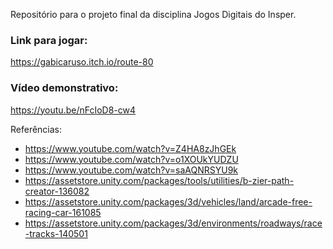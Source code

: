 
Repositório para o projeto final da disciplina Jogos Digitais do Insper.

### Link para jogar: 
https://gabicaruso.itch.io/route-80

### Vídeo demonstrativo: 
https://youtu.be/nFcIoD8-cw4

Referências:
  - https://www.youtube.com/watch?v=Z4HA8zJhGEk
  - https://www.youtube.com/watch?v=o1XOUkYUDZU
  - https://www.youtube.com/watch?v=saAQNRSYU9k
  - https://assetstore.unity.com/packages/tools/utilities/b-zier-path-creator-136082
  - https://assetstore.unity.com/packages/3d/vehicles/land/arcade-free-racing-car-161085
  - https://assetstore.unity.com/packages/3d/environments/roadways/race-tracks-140501
